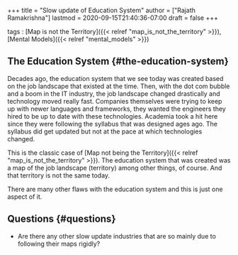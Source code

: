 +++
title = "Slow update of Education System"
author = ["Rajath Ramakrishna"]
lastmod = 2020-09-15T21:40:36-07:00
draft = false
+++

tags
: [Map is not the Territory]({{< relref "map_is_not_the_territory" >}}), [Mental Models]({{< relref "mental_models" >}})


## The Education System {#the-education-system}

Decades ago, the education system that we see today was created based on the job landscape that existed at the time. Then, with the dot com bubble and a boom in the IT industry, the job landscape changed drastically and technology moved really fast. Companies themselves were trying to keep up with newer languages and frameworks, they wanted the engineers they hired to be up to date with these technologies. Academia took a hit here since they were following the syllabus that was designed ages ago. The syllabus did get updated but not at the pace at which technologies changed.

This is the classic case of [Map not being the Territory]({{< relref "map_is_not_the_territory" >}}). The education system that was created was a map of the job landscape (territory) among other things, of course. And that territory is not the same today.

There are many other flaws with the education system and this is just one aspect of it.


## Questions {#questions}

-   Are there any other slow update industries that are so mainly due to following their maps rigidly?

